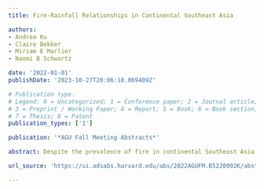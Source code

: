 ```yaml
---
title: Fire-Rainfall Relationships in Continental Southeast Asia

authors:
- Andrea Ku
- Claire Bekker
- Miriam E Marlier
- Naomi B Schwartz

date: '2022-01-01'
publishDate: '2023-10-27T20:06:18.069409Z'

# Publication type.
# Legend: 0 = Uncategorized; 1 = Conference paper; 2 = Journal article;
# 3 = Preprint / Working Paper; 4 = Report; 5 = Book; 6 = Book section;
# 7 = Thesis; 8 = Patent
publication_types: ['1']

publication: '*AGU Fall Meeting Abstracts*'

abstract: Despite the prevalence of fire in continental Southeast Asia and its important ecological role, little is known about the drivers of geographical and interannual variation of fire activity in the region. Fire regimes are shaped by precipitation, where factors such as variation in total rainfall and rainfall seasonality create dry conditions that promote fire. Moreover, landcover type and anthropogenic land use also influence the fire regime. However, research on how precipitation drives fire regimes in different land use and landcover types in continental Southeast Asia is understudied. Here, we examined how rainfall influences fire activity using remote sensing data from 2001 to 2021. Our research investigated 1) how fire regimes vary across continental Southeast Asia, including how this variation relates to climate, and 2) how interannual variation in fire activity relates to weather variability. We used MODIS data to quantify fire size, frequency, and intensity and CHIRPS to quantify mean annual precipitation, the mean yearly maximum climatological water deficit, dry season length, and a seasonality index. Our results found that as annual precipitation increased, fire frequency and intensity decreased in savanna and woody vegetation. We found that drier regions experienced high fire frequency coupled with low fire intensity. Furthermore, low fire frequency and high fire intensity were identified in areas with stand-replacing forest loss. Our research indicates that landcover type, land use, and precipitation conditions influenced fire activity. Exploring how fire responds to climate is key to understanding and forecasting changes in Southeast Asian ecosystems.

url_source: 'https://ui.adsabs.harvard.edu/abs/2022AGUFM.B52J0992K/abstract'

---
```

